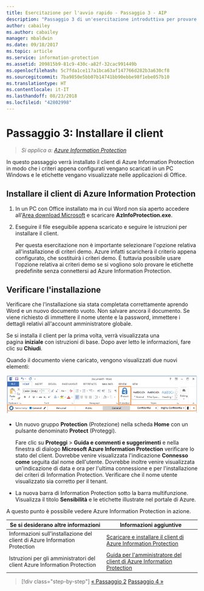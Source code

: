 ```yaml
---
title: Esercitazione per l'avvio rapido - Passaggio 3 - AIP
description: "Passaggio 3 di un'esercitazione introduttiva per provare rapidamente a usare Azure Information Protection: installare il client."
author: cabailey
ms.author: cabailey
manager: mbaldwin
ms.date: 09/18/2017
ms.topic: article
ms.service: information-protection
ms.assetid: 209815b9-81c9-430c-a82f-32cac991449b
ms.openlocfilehash: 5c7fda1ce117a1bca63af147766d282b3a630cf8
ms.sourcegitcommit: 7ba9850e5bb07b14741bb90ebbe98f1ebe057b10
ms.translationtype: HT
ms.contentlocale: it-IT
ms.lasthandoff: 08/23/2018
ms.locfileid: "42802998"
---
```

# <a name="step-3-install-the-client"></a>Passaggio 3: Installare il client

>*Si applica a: [Azure Information Protection](https://azure.microsoft.com/pricing/details/information-protection)*

In questo passaggio verrà installato il client di Azure Information Protection in modo che i criteri appena configurati vengano scaricati in un PC Windows e le etichette vengano visualizzate nelle applicazioni di Office.


## <a name="install-the-azure-information-protection-client"></a>Installare il client di Azure Information Protection

1. In un PC con Office installato ma in cui Word non sia aperto accedere all'[Area download Microsoft](https://www.microsoft.com/en-us/download/details.aspx?id=53018) e scaricare **AzInfoProtection.exe**.
    
2. Eseguire il file eseguibile appena scaricato e seguire le istruzioni per installare il client.
    
    Per questa esercitazione non è importante selezionare l'opzione relativa all'installazione di criteri demo. Azure infatti scaricherà il criterio appena configurato, che sostituirà i criteri demo. È tuttavia possibile usare l'opzione relativa ai criteri demo se si vogliono solo provare le etichette predefinite senza connettersi ad Azure Information Protection. 

## <a name="verify-the-installation"></a>Verificare l'installazione

Verificare che l'installazione sia stata completata correttamente aprendo Word e un nuovo documento vuoto. Non salvare ancora il documento. Se viene richiesto di immettere il nome utente e la password, immettere i dettagli relativi all'account amministratore globale. 

Se si installa il client per la prima volta, verrà visualizzata una pagina **iniziale** con istruzioni di base. Dopo aver letto le informazioni, fare clic su **Chiudi**.

Quando il documento viene caricato, vengono visualizzati due nuovi elementi:

![Esercitazione introduttiva di Azure Information Protection, passaggio 3: Client installato](./media/word2016-calloutsv2.png)

- Un nuovo gruppo **Protection** (Protezione) nella scheda **Home** con un pulsante denominato **Protect** (Proteggi).
    
    Fare clic su **Proteggi** > **Guida e commenti e suggerimenti** e nella finestra di dialogo **Microsoft Azure Information Protection** verificare lo stato del client. Dovrebbe venire visualizzata l'indicazione **Connesso come** seguita dal nome dell'utente. Dovrebbe inoltre venire visualizzata un'indicazione di data e ora per l'ultima connessione e per l'installazione dei criteri di Information Protection. Verificare che il nome utente visualizzato sia corretto per il tenant.

- La nuova barra di Information Protection sotto la barra multifunzione. Visualizza il titolo **Sensibilità** e le etichette illustrate nel portale di Azure. 

A questo punto è possibile vedere Azure Information Protection in azione.

|Se si desiderano altre informazioni|Informazioni aggiuntive|
|--------------------------------|--------------------------|
|Informazioni sull'installazione del client di Azure Information Protection|[Scaricare e installare il client di Azure Information Protection](./rms-client/install-client-app.md)|
|Istruzioni per gli amministratori del client Azure Information Protection|[Guida per l'amministratore del client di Azure Information Protection](./rms-client/client-admin-guide.md)|


>[!div class="step-by-step"]
[&#171; Passaggio 2](infoprotect-tutorial-step2.md)
[Passaggio 4 &#187;](infoprotect-tutorial-step4.md)
